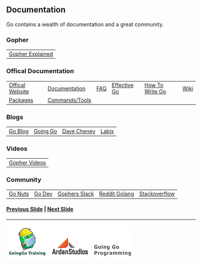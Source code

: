 ## Documentation

Go contains a wealth of documentation and a great community.

### Gopher
<table>
<tr><td><a href="http://blog.golang.org/gopher">Gopher Explained</a></td></tr>
</table>

### Offical Documentation
<table>
<tr><td><a href="http://golang.org">Offical Website</a></td><td><a href="http://golang.org/doc">Documentation</a></td><td><a href="http://golang.org/doc/faq">FAQ</a></td><td><a href="http://golang.org/doc/effective_go.html">Effective Go</a></td><td><a href="http://golang.org/doc/code.html">How To Write Go</a></td><td><a href="https://code.google.com/p/go-wiki/wiki/Projects">Wiki</a></td></tr>
<tr><td><a href="http://golang.org/pkg">Packages</a></td><td><a href="http://golang.org/cmd">Commands/Tools</a></td><td colspan="2"></td></tr>
</table>

### Blogs
<table>
<tr><td><a href="http://blog.golang.org">Go Blog</a></td><td><a href="http://goinggo.net">Going Go</a></td><td><a href="http://dave.cheney.net/">Dave Cheney</a></td><td><a href="http://blog.labix.org">Labix</a></td></tr>
</table>

### Videos
<table>
<tr><td><a href="http://gophervids.appspot.com">Gopher Videos</a></td></tr>
</table>

### Community
<table>
<tr><td><a href="https://groups.google.com/forum/#!forum/golang-nuts">Go Nuts</a></td><td><a href="https://groups.google.com/forum/#!forum/golang-dev">Go Dev</a></td><td><a href="https://gophers.slack.com">Gophers Slack</a></td><td><a href="http://www.reddit.com/r/golang">Reddit Golang</a></td><td><a href="http://stackoverflow.com/questions/tagged/go">Stackoverflow</a></td></tr>
</table>

#### [Previous Slide](slide1.md) | [Next Slide](slide3.md)
___
[![GoingGo Training](../../images/ggt_logo.png)](http://www.goinggotraining.net)
[![Ardan Studios](../../images/ardan_logo.png)](http://www.ardanstudios.com)
[![GoingGo Blog](../../images/ggb_logo.png)](http://www.goinggo.net)